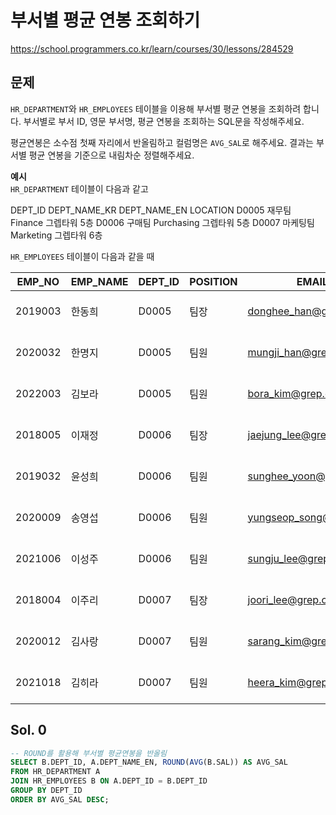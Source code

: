 # 부서별 평균 연봉 조회하기
https://school.programmers.co.kr/learn/courses/30/lessons/284529

## 문제
`HR_DEPARTMENT`와 `HR_EMPLOYEES` 테이블을 이용해 부서별 평균 연봉을 조회하려 합니다. 부서별로 부서 ID, 영문 부서명, 평균 연봉을 조회하는 SQL문을 작성해주세요.

평균연봉은 소수점 첫째 자리에서 반올림하고 컬럼명은 `AVG_SAL`로 해주세요.
결과는 부서별 평균 연봉을 기준으로 내림차순 정렬해주세요.

**예시**   
`HR_DEPARTMENT` 테이블이 다음과 같고

DEPT_ID	DEPT_NAME_KR	DEPT_NAME_EN	LOCATION
D0005	재무팀	Finance	그렙타워 5층
D0006	구매팀	Purchasing	그렙타워 5층
D0007	마케팅팀	Marketing	그렙타워 6층

`HR_EMPLOYEES` 테이블이 다음과 같을 때

| EMP_NO   | EMP_NAME | DEPT_ID | POSITION | EMAIL                   | COMP_TEL     | HIRE_DATE  | SAL      |
|----------|----------|---------|----------|-------------------------|--------------|------------|----------|
| 2019003  | 한동희   | D0005   | 팀장      | donghee_han@grep.com   | 031-8000-1122| 2019-03-01 | 57000000 |
| 2020032  | 한명지   | D0005   | 팀원      | mungji_han@grep.com    | 031-8000-1123| 2020-03-01 | 52000000 |
| 2022003  | 김보라   | D0005   | 팀원      | bora_kim@grep.com      | 031-8000-1126| 2022-03-01 | 47000000 |
| 2018005  | 이재정   | D0006   | 팀장      | jaejung_lee@grep.com   | 031-8000-1127| 2018-03-01 | 60000000 |
| 2019032  | 윤성희   | D0006   | 팀원      | sunghee_yoon@grep.com  | 031-8000-1128| 2019-03-01 | 57000000 |
| 2020009  | 송영섭   | D0006   | 팀원      | yungseop_song@grep.com | 031-8000-1130| 2020-03-01 | 51000000 |
| 2021006  | 이성주   | D0006   | 팀원      | sungju_lee@grep.com    | 031-8000-1131| 2021-03-01 | 49000000 |
| 2018004  | 이주리   | D0007   | 팀장      | joori_lee@grep.com     | 031-8000-1132| 2018-03-01 | 61000000 |
| 2020012  | 김사랑   | D0007   | 팀원      | sarang_kim@grep.com    | 031-8000-1133| 2020-03-01 | 54000000 |
| 2021018  | 김히라   | D0007   | 팀원      | heera_kim@grep.com     | 031-8000-1136| 2021-03-01 | 49000000 |

## Sol. 0
```sql
-- ROUND를 활용해 부서별 평균연봉을 반올림
SELECT B.DEPT_ID, A.DEPT_NAME_EN, ROUND(AVG(B.SAL)) AS AVG_SAL
FROM HR_DEPARTMENT A
JOIN HR_EMPLOYEES B ON A.DEPT_ID = B.DEPT_ID
GROUP BY DEPT_ID
ORDER BY AVG_SAL DESC;
```